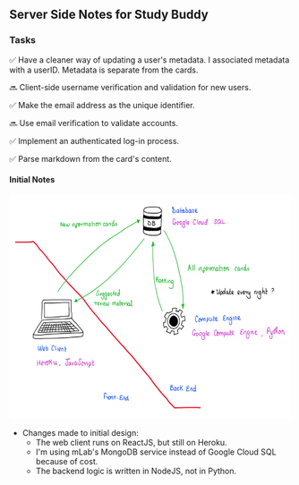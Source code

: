 ## Server Side Notes for Study Buddy

### Tasks 

:white_check_mark: Have a cleaner way of updating a user's metadata. I associated metadata with a userID. Metadata is separate from the cards.

:soon: Client-side username verification and validation for new users.

:white_check_mark: Make the email address as the unique identifier. 

:soon: Use email verification to validate accounts.

:white_check_mark: Implement an authenticated log-in process.

:white_check_mark: Parse markdown from the card's content.

#### Initial Notes

<img src="https://github.com/dchege711/study_buddy/blob/master/images/version_1.png" width="700px" height="400px">

* Changes made to initial design:
    * The web client runs on ReactJS, but still on Heroku.
    * I'm using mLab's MongoDB service instead of Google Cloud SQL because of cost.
    * The backend logic is written in NodeJS, not in Python.
    

